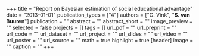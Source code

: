 +++
title = "Report on Bayesian estimation of social educational advantage"
date = "2013-01-01"
publication_types = ["4"]
authors = ["G. Vink", "**S. van Buuren**"]
publication = ""
abstract = ""
abstract_short = ""
image_preview = ""
selected = false
projects = []
tags = []
url_pdf = ""
url_preprint = ""
url_code = ""
url_dataset = ""
url_project = ""
url_slides = ""
url_video = ""
url_poster = ""
url_source = ""
math = true
highlight = true
[header]
image = ""
caption = ""
+++

